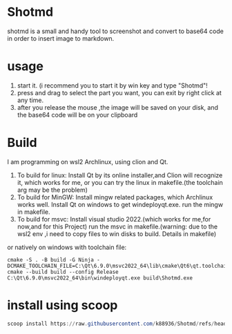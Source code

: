 # Shotmd
  shotmd is a small and handy tool to screenshot and convert to base64 code in order to insert image to markdown.
# usage
1. start it. (i recommend you to start it by win key and type "Shotmd"!
2. press and drag to select the part you want, you can exit by right click at any time.
3. after you release the mouse ,the image  will be saved on your disk, and the base64 code will be on your clipboard
# Build 
  I am programming on wsl2 Archlinux, using clion and Qt.
  1. To build for linux: Install Qt by its online installer,and Clion will recognize it, which works for me, or you can try the linux in makefile.(the toolchain arg may be the problem)
  2. To build for MinGW: Install mingw related packages, which Archlinux works well. Install Qt on windows to get windeployqt.exe. run the mingw in makefile.
  3. To build for msvc: Install visual studio 2022.(which works for me,for now,and for this Project) run the msvc in makefile.(warning: due to the wsl2 env ,i need to copy files to win disks to build. Details in makefile)

or natively on windows with toolchain file:
```shell
cmake -S . -B build -G Ninja -DCMAKE_TOOLCHAIN_FILE=C:\Qt\6.9.0\msvc2022_64\lib\cmake\Qt6\qt.toolchain.cmake 
cmake --build build --config Release
C:\Qt\6.9.0\msvc2022_64\bin\windeployqt.exe build\Shotmd.exe
```

# install using scoop
```powershell
scoop install https://raw.githubusercontent.com/k88936/Shotmd/refs/heads/master/Shotmd.json
```
